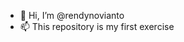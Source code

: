 - 👋 Hi, I’m @rendynovianto
- 📫 This repository is my first exercise

<!---
rendynovianto/rendynovianto is a ✨ special ✨ repository because its `README.md` (this file) appears on your GitHub profile.
You can click the Preview link to take a look at your changes.
--->
